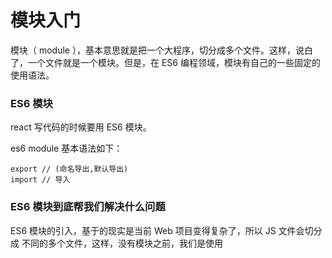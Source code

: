 # 模块入门

模块（ module ），基本意思就是把一个大程序，切分成多个文件。这样，说白了，一个文件就是一个模块。但是，在 ES6 编程领域，模块有自己的一些固定的使用语法。

### ES6 模块

react 写代码的时候要用 ES6 模块。

es6 module 基本语法如下：
```
export // (命名导出,默认导出)
import // 导入
```
### ES6 模块到底帮我们解决什么问题

ES6 模块的引入，基于的现实是当前 Web 项目变得复杂了，所以 JS 文件会切分成 不同的多个文件，这样，没有模块之前，我们是使用 <script> 标签来导入多个 js 文件，但是，如果一个 html 文件中有几十个 script 标签来加载 js 文件，那么造成 的问题就是：

- 会发出多个 http 请求，影响页面加载速度
- 各个 JS 文件之间的依赖关系混乱，给项目管理带来了困难

于是 ES6 模块就是我们的救星。

### 模块默认隔离所有内容

隔离：意思就是如果我在当前模块中，声明一个变量或者函数，那么默认其他文件（模块）中是访问不到的。

比如我们有这样的程序
```
class Person {
  sayHello(){
    console.log('hello');
  }
}
let i = 1;

let peter = new Person;
peter.sayHello();
console.log(i);
```
是这样，一个文件中我们定义一个变量（或者一个类，函数），那么它的作用范围一般 就是在整个文件内可以用了，这样的好处是使用方便，但是，当程序写大之后，变量名 冲突就会带来调试困难。针对这个问题，ES6 模块的默认行为是隔离，一个变量一旦 移动到模块中，那么即使我们导入模块文件，那么默认情况下，这个变量也不能在模块之外 的位置被访问到。

既然模块中的变量，默认是隔离的，那么就需要我们明文的去进行变量的导出和导入。

### 导出方式

有两种形式：

- 第一种叫做默认导出 。用 export default Person; 。对应的导入方式是 import Person from './Person' 。默认导出方式，在一个模块中，只能用一次，同时一次只能导出一个变量。

- 另一种形式叫做命名导出 。如果我们想要一次导出多个变量，那就 export { Person，i};，对应的导入方式是 import { Person, i} from ./Person ，

理解了导入导出方式，也就掌握了 ES6 模块。

### 运行环境

import/export 是 ES6 新关键字。普通浏览器包括 nodejs 都还不支持。所以代码未来我们需要到 create-react-app 环境中去使用。
